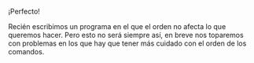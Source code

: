¡Perfecto!

Recién escribimos un programa en el que el orden no afecta lo que queremos hacer. Pero esto no será siempre así, en breve nos toparemos con problemas en los que hay que tener más cuidado con el orden de los comandos.